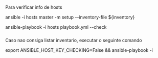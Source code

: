 #####
Para verificar info de hosts

ansible -i hosts master -m setup --inventory-file ${inventory}

ansible-playbook -i hosts playbook.yml --check

#####

Caso nao consiga listar inventario, executar o seguinte comando

export ANSIBLE_HOST_KEY_CHECKING=False && ansible-playbook -i